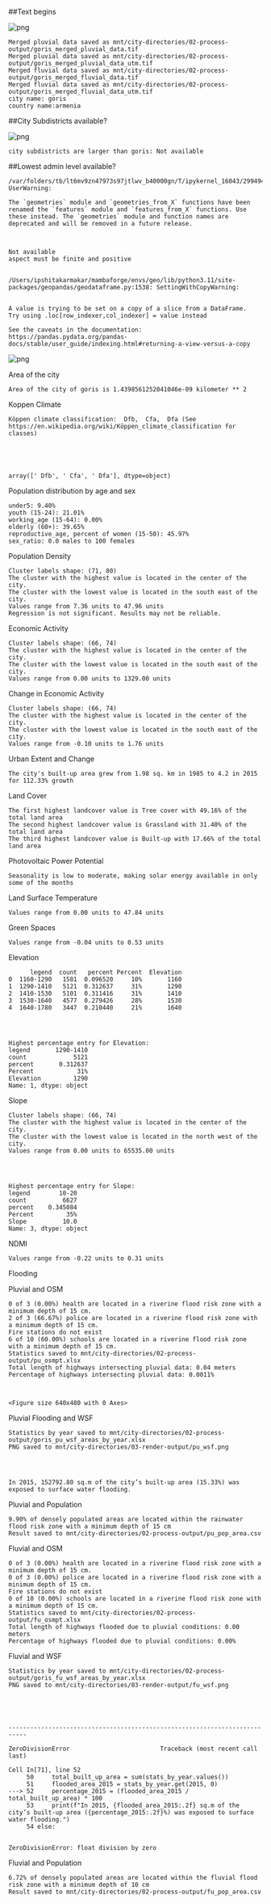 ##Text begins


    
![png](output_4_0.png)
    


    Merged pluvial data saved as mnt/city-directories/02-process-output/goris_merged_pluvial_data.tif
    Merged pluvial data saved as mnt/city-directories/02-process-output/goris_merged_pluvial_data_utm.tif
    Merged fluvial data saved as mnt/city-directories/02-process-output/goris_merged_fluvial_data.tif
    Merged fluvial data saved as mnt/city-directories/02-process-output/goris_merged_fluvial_data_utm.tif
    city name: goris
    country name:armenia


##City Subdistricts available?


    
![png](output_6_0.png)
    


    city subdistricts are larger than goris: Not available


##Lowest admin level available?

    /var/folders/tb/lt6mv9zn47973s97jtlwv_b40000gn/T/ipykernel_16043/2994944802.py:16: UserWarning:
    
    The `geometries` module and `geometries_from_X` functions have been renamed the `features` module and `features_from_X` functions. Use these instead. The `geometries` module and function names are deprecated and will be removed in a future release.
    


    Not available
    aspect must be finite and positive 


    /Users/ipshitakarmakar/mambaforge/envs/geo/lib/python3.11/site-packages/geopandas/geodataframe.py:1538: SettingWithCopyWarning:
    
    
    A value is trying to be set on a copy of a slice from a DataFrame.
    Try using .loc[row_indexer,col_indexer] = value instead
    
    See the caveats in the documentation: https://pandas.pydata.org/pandas-docs/stable/user_guide/indexing.html#returning-a-view-versus-a-copy
    



    
![png](output_9_3.png)
    


Area of the city

    Area of the city of goris is 1.4398561252041046e-09 kilometer ** 2


Koppen Climate

    Köppen climate classification:  Dfb,  Cfa,  Dfa (See https://en.wikipedia.org/wiki/Köppen_climate_classification for classes)





    array([' Dfb', ' Cfa', ' Dfa'], dtype=object)



Population distribution by age and sex



    under5: 9.40%
    youth (15-24): 21.01%
    working_age (15-64): 0.00%
    elderly (60+): 39.65%
    reproductive_age, percent of women (15-50): 45.97%
    sex_ratio: 0.0 males to 100 females


Population Density



    Cluster labels shape: (71, 80)
    The cluster with the highest value is located in the center of the city.
    The cluster with the lowest value is located in the south east of the city.
    Values range from 7.36 units to 47.96 units
    Regression is not significant. Results may not be reliable.


Economic Activity



    Cluster labels shape: (66, 74)
    The cluster with the highest value is located in the center of the city.
    The cluster with the lowest value is located in the south east of the city.
    Values range from 0.00 units to 1329.00 units


Change in Economic Activity 



    Cluster labels shape: (66, 74)
    The cluster with the highest value is located in the center of the city.
    The cluster with the lowest value is located in the south east of the city.
    Values range from -0.10 units to 1.76 units


Urban Extent and Change



    The city's built-up area grew from 1.98 sq. km in 1985 to 4.2 in 2015 for 112.33% growth


Land Cover



    The first highest landcover value is Tree cover with 49.16% of the total land area
    The second highest landcover value is Grassland with 31.40% of the total land area
    The third highest landcover value is Built-up with 17.66% of the total land area


Photovoltaic Power Potential

    Seasonality is low to moderate, making solar energy available in only some of the months




Land Surface Temperature

    Values range from 0.00 units to 47.84 units


Green Spaces

    Values range from -0.04 units to 0.53 units


Elevation

          legend  count   percent Percent  Elevation
    0  1160-1290   1581  0.096520     10%       1160
    1  1290-1410   5121  0.312637     31%       1290
    2  1410-1530   5101  0.311416     31%       1410
    3  1530-1640   4577  0.279426     28%       1530
    4  1640-1780   3447  0.210440     21%       1640




    Highest percentage entry for Elevation:
    legend       1290-1410
    count             5121
    percent       0.312637
    Percent            31%
    Elevation         1290
    Name: 1, dtype: object


Slope



    Cluster labels shape: (66, 74)
    The cluster with the highest value is located in the center of the city.
    The cluster with the lowest value is located in the north west of the city.
    Values range from 0.00 units to 65535.00 units




    Highest percentage entry for Slope:
    legend        10-20
    count          6627
    percent    0.345084
    Percent         35%
    Slope          10.0
    Name: 3, dtype: object


NDMI

    Values range from -0.22 units to 0.31 units


Flooding 

Pluvial and OSM

    0 of 3 (0.00%) health are located in a riverine flood risk zone with a minimum depth of 15 cm.
    2 of 3 (66.67%) police are located in a riverine flood risk zone with a minimum depth of 15 cm.
    Fire stations do not exist
    6 of 10 (60.00%) schools are located in a riverine flood risk zone with a minimum depth of 15 cm.
    Statistics saved to mnt/city-directories/02-process-output/pu_osmpt.xlsx
    Total length of highways intersecting pluvial data: 0.04 meters
    Percentage of highways intersecting pluvial data: 0.0011%



    <Figure size 640x480 with 0 Axes>


Pluvial Flooding and WSF

    Statistics by year saved to mnt/city-directories/02-process-output/goris_pu_wsf_areas_by_year.xlsx
    PNG saved to mnt/city-directories/03-render-output/pu_wsf.png




    In 2015, 152792.80 sq.m of the city’s built-up area (15.33%) was exposed to surface water flooding.


Pluvial and Population

    9.90% of densely populated areas are located within the rainwater flood risk zone with a minimum depth of 15 cm
    Result saved to mnt/city-directories/02-process-output/pu_pop_area.csv


Fluvial and OSM

    0 of 3 (0.00%) health are located in a riverine flood risk zone with a minimum depth of 15 cm.
    0 of 3 (0.00%) police are located in a riverine flood risk zone with a minimum depth of 15 cm.
    Fire stations do not exist
    0 of 10 (0.00%) schools are located in a riverine flood risk zone with a minimum depth of 15 cm.
    Statistics saved to mnt/city-directories/02-process-output/fu_osmpt.xlsx
    Total length of highways flooded due to pluvial conditions: 0.00 meters
    Percentage of highways flooded due to pluvial conditions: 0.00%


Fluvial and WSF

    Statistics by year saved to mnt/city-directories/02-process-output/goris_fu_wsf_areas_by_year.xlsx
    PNG saved to mnt/city-directories/03-render-output/fu_wsf.png





    ---------------------------------------------------------------------------

    ZeroDivisionError                         Traceback (most recent call last)

    Cell In[71], line 52
         50     total_built_up_area = sum(stats_by_year.values())
         51     flooded_area_2015 = stats_by_year.get(2015, 0)
    ---> 52     percentage_2015 = (flooded_area_2015 / total_built_up_area) * 100
         53     print(f"In 2015, {flooded_area_2015:.2f} sq.m of the city’s built-up area ({percentage_2015:.2f}%) was exposed to surface water flooding.")
         54 else:


    ZeroDivisionError: float division by zero


Fluvial and Population

    6.72% of densely populated areas are located within the fluvial flood risk zone with a minimum depth of 10 cm
    Result saved to mnt/city-directories/02-process-output/fu_pop_area.csv

